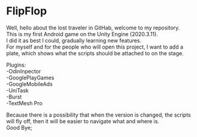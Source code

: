 # FlipFlop
Well, hello about the lost traveler in GitHab, welcome to my repository.  
This is my first Android game on the Unity Engine (2020.3.11).  
I did it as best I could, gradually learning new features.  
For myself and for the people who will open this project, I want to add a plate, which shows what the scripts should be attached to on the stage. 
   
Plugins:  
-OdinInpector  
-GooglePlayGames  
-GoogleMobileAds  
-UniTask  
-Burst  
-TextMesh Pro  
  
Because there is a possibility that when the version is changed, the scripts will fly off, then it will be easier to navigate what and where is.  
Good Bye;
